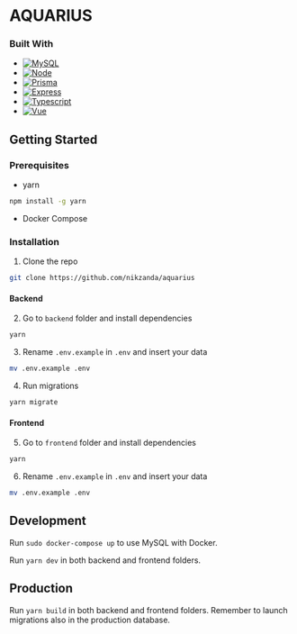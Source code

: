 # AQUARIUS

### Built With

* [![MySQL][MySQL]][MySQL-url]
* [![Node][Node.js]][Node-url]
* [![Prisma][Prisma]][Prisma-url]
* [![Express][Express.js]][Express-url]
* [![Typescript][Typescript]][Typescript-url]
* [![Vue][Vue.js]][Vue-url]

<!-- Getting Started -->
## Getting Started

### Prerequisites

* yarn
```sh
npm install -g yarn
```
* Docker Compose

### Installation
1. Clone the repo
```sh
git clone https://github.com/nikzanda/aquarius
```

#### Backend

2. Go to `backend` folder and install dependencies
```sh
yarn
```

3. Rename `.env.example` in `.env` and insert your data
```sh
mv .env.example .env
```

4. Run migrations
```sh
yarn migrate
```

#### Frontend

5. Go to `frontend` folder and install dependencies
```sh
yarn
```

6. Rename `.env.example` in `.env` and insert your data
```sh
mv .env.example .env
```

## Development
Run `sudo docker-compose up` to use MySQL with Docker.

Run `yarn dev` in both backend and frontend folders.

## Production
Run `yarn build` in both backend and frontend folders. Remember to launch migrations also in the production database.

<!-- MARKDOWN LINKS & IMAGES -->
[MySQL]: https://img.shields.io/badge/MySQL-005C84?style=for-the-badge&logo=mysql&logoColor=white
[MySQL-url]: https://www.mysql.com/
[Node.js]: https://img.shields.io/badge/Node.js-43853D?style=for-the-badge&logo=node.js&logoColor=white
[Node-url]: https://nodejs.dev/
[Prisma]: https://img.shields.io/badge/Prisma-3982CE?style=for-the-badge&logo=Prisma&logoColor=white
[Prisma-url]: https://www.prisma.io/
[Express.js]: https://img.shields.io/badge/Express.js-404D59?style=for-the-badge
[Express-url]: https://expressjs.com/
[Typescript]: https://img.shields.io/badge/TypeScript-007ACC?style=for-the-badge&logo=typescript&logoColor=white
[TypeScript-url]: https://www.typescriptlang.org/
[Vue.js]: https://img.shields.io/badge/Vue.js-35495E?style=for-the-badge&logo=vuedotjs&logoColor=4FC08D
[Vue-url]: https://vuejs.org/